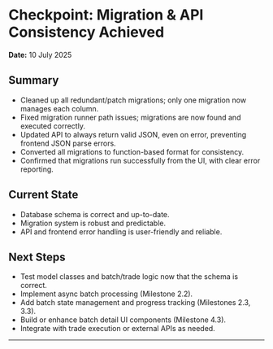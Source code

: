# Checkpoint: Migration & API Consistency Achieved
**Date:** 10 July 2025

## Summary
- Cleaned up all redundant/patch migrations; only one migration now manages each column.
- Fixed migration runner path issues; migrations are now found and executed correctly.
- Updated API to always return valid JSON, even on error, preventing frontend JSON parse errors.
- Converted all migrations to function-based format for consistency.
- Confirmed that migrations run successfully from the UI, with clear error reporting.

## Current State
- Database schema is correct and up-to-date.
- Migration system is robust and predictable.
- API and frontend error handling is user-friendly and reliable.

## Next Steps
- Test model classes and batch/trade logic now that the schema is correct.
- Implement async batch processing (Milestone 2.2).
- Add batch state management and progress tracking (Milestones 2.3, 3.3).
- Build or enhance batch detail UI components (Milestone 4.3).
- Integrate with trade execution or external APIs as needed.

--- 